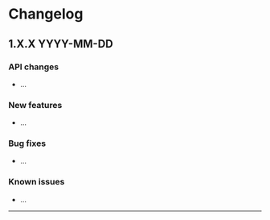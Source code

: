# Changelog

## 1.X.X YYYY-MM-DD

### API changes

- ...

### New features

- ...

### Bug fixes

- ...

### Known issues

- ...

-----------------------
